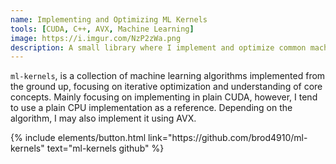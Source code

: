 ```yaml
---
name: Implementing and Optimizing ML Kernels 
tools: [CUDA, C++, AVX, Machine Learning]
image: https://i.imgur.com/NzP2zWa.png
description: A small library where I implement and optimize common machine learning kernels
---
```


`ml-kernels`, is a collection of machine learning algorithms implemented from the ground up, focusing on iterative optimization and understanding of core concepts. Mainly focusing on implementing in plain CUDA, however, I tend to use a plain CPU implementation as a reference. Depending on the algorithm, I may also implement it using AVX.

<p class="text-center">
{% include elements/button.html link="https://github.com/brod4910/ml-kernels" text="ml-kernels github" %}
</p>